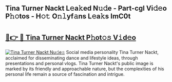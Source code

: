## Tina Turner Nackt L𝚎a𝚔ed N𝚞𝚍e - Part-cgl Vi𝚍𝚎o P𝚑𝚘tos - H𝚘𝚝 O𝚗𝚕yf𝚊ns L𝚎a𝚔s ImC0t

# <h2><a href="http://kf6gfb.oniu.top/?m=Tina+Turner+Nackt">🔗👉 🔴 Tina Turner Nackt P𝚑ot𝚘𝚜 V𝚒d𝚎o</a></h2>

[![Tina Turner Nackt Nu𝚍e𝚜](https://i.imgur.com/0qMVB7G.gif)](http://kf6gfb.oniu.top/?m=Tina+Turner+Nackt)
Social media personality Tina Turner Nackt, acclaimed for disseminating dance and lifestyle ideas, through presentations and personal vlogs. Tina Turner Nackt's public image is marked by its friendly and approachable nature, but the complexities of his personal life remain a source of fascination and intrigue.  
